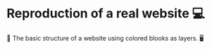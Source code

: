 # Reproduction of a real website 💻

📲 The basic structure of a website using colored blooks as layers. 🖥 

